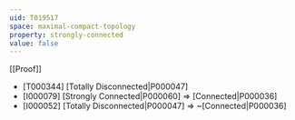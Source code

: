 ```yaml
---
uid: T019517
space: maximal-compact-topology
property: strongly-connected
value: false
---
```

[[Proof]]

* [T000344] [Totally Disconnected|P000047]
* [I000079] [Strongly Connected|P000060] => [Connected|P000036]
* [I000052] [Totally Disconnected|P000047] => ~[Connected|P000036]


